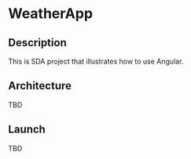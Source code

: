 # WeatherApp

## Description
This is SDA project that illustrates how to use Angular.

## Architecture
TBD

## Launch
TBD
